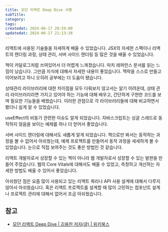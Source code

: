 ```yaml
---
title: 모던 리액트 Deep Dive 서평
subTitle:
category:
tags:
createdat: 2024-06-17 20:59:00
updatedat: 2024-06-17 21:13:38
---
```


리액트에 사용된 기술들을 자세하게 배울 수 있었습니다. JSX의 자세한 스펙이나
리액트의 렌더링 과정, 상태 관리, 서버 사이드 렌더링 등 많은 것을 배울 수
있었습니다.  

책이 카달로그처럼 쓰여있어서 더 어렵게 느껴졌습니다. 마치 레퍼런스 문서를 읽는
느낌이 났습니다. 그만큼 지식에 대해서 자세한 내용이 좋았습니다. 맥락을 스스로
만들고 이어보려고 하니 오히려 공부에는 더 도움이 됐습니다.  

상태관리 라이브러리에 대한 차이점을 모두 다뤄보지 않고서는 알기 어려운데, 상태
관리 라이브러리라면 가지고 있어야 하는 기능에 대해 배우고, 간단하게 구현한
코드를 보며 필요한 기능들을 배웠습니다. 이러한 관점으로 각 라이브러리들에 대해
비교하면서 봤더니 쉽게 알 수 있었습니다.  

useEffect의 비동기 관련한 이슈도 알게 되었습니다. 자바스크립트는 싱글 스레드로
동작하지 않음을 보이는 예제를 하나 더 얻어서 좋았습니다.  

서버 사이드 렌더링에 대해서도 새롭게 알게 되었습니다. 책으로만 봐서는 동작하는
과정을 볼 수 없어서 아쉬웠는데, 예제 프로젝트를 만들어서 동작 과정을 세세하게 볼
수 있었습니다. 눈으로 직접 보여주는 것도 좋은 방법인 것 같습니다.  

리액트 개발자로서 성장할 수 있는 책이 아니라 웹 개발자로서 성장할 수 있는 발판을
만들어 주었습니다. 웹의 Core Vitals에 대해서도 배울 수 있었고, 측정하고 개선하는
자세한 방법도 배울 수 있어서 좋았습니다.  

아쉬웠던 점은 요즘 많이 사용되고 있는 리액트 쿼리나 API 사용 설계에 대해서 다루지
않아서 아쉬웠습니다. 혹은 리액트 프로젝트를 설계할 때 많이 고민하는 컴포넌트
설계나 프로젝트 관리에 대해서 없어서 조금 아쉬웠습니다.

## 참고

- [모던 리액트 Deep Dive \| 김용찬 저자(글) \| 위키북스](https://product.kyobobook.co.kr/detail/S000210725203)
